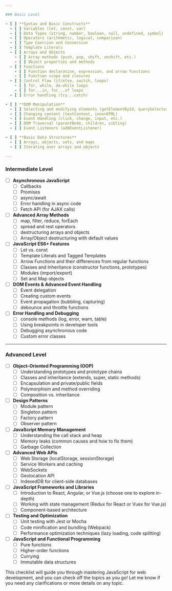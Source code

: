 ```yaml
---

### Basic Level

- [ ] **Syntax and Basic Constructs**
  - [ ] Variables (let, const, var)
  - [ ] Data Types (string, number, boolean, null, undefined, symbol)
  - [ ] Operators (arithmetic, logical, comparison)
  - [ ] Type Coercion and Conversion
  - [ ] Template Literals
  - [ ] Arrays and Objects
    - [ ] Array methods (push, pop, shift, unshift, etc.)
    - [ ] Object properties and methods
  - [ ] Functions
    - [ ] Function declaration, expression, and arrow functions
    - [ ] Function scope and closures
  - [ ] Control Flow (if/else, switch, loops)
    - [ ] for, while, do-while loops
    - [ ] for...in, for...of loops
  - [ ] Error handling (try...catch)

- [ ] **DOM Manipulation**
  - [ ] Selecting and modifying elements (getElementById, querySelector)
  - [ ] Changing content (textContent, innerHTML)
  - [ ] Event Handling (click, change, input, etc.)
  - [ ] DOM Traversal (parentNode, children, sibling)
  - [ ] Event Listeners (addEventListener)

- [ ] **Basic Data Structures**
  - [ ] Arrays, objects, sets, and maps
  - [ ] Iterating over arrays and objects

---
```


### Intermediate Level

- [ ] **Asynchronous JavaScript**
  - [ ] Callbacks
  - [ ] Promises
  - [ ] async/await
  - [ ] Error handling in async code
  - [ ] Fetch API (for AJAX calls)

- [ ] **Advanced Array Methods**
  - [ ] map, filter, reduce, forEach
  - [ ] spread and rest operators
  - [ ] destructuring arrays and objects
  - [ ] Array/Object destructuring with default values

- [ ] **JavaScript ES6+ Features**
  - [ ] Let vs. const
  - [ ] Template Literals and Tagged Templates
  - [ ] Arrow Functions and their differences from regular functions
  - [ ] Classes and Inheritance (constructor functions, prototypes)
  - [ ] Modules (import/export)
  - [ ] Set and Map objects

- [ ] **DOM Events & Advanced Event Handling**
  - [ ] Event delegation
  - [ ] Creating custom events
  - [ ] Event propagation (bubbling, capturing)
  - [ ] debounce and throttle functions

- [ ] **Error Handling and Debugging**
  - [ ] console methods (log, error, warn, table)
  - [ ] Using breakpoints in developer tools
  - [ ] Debugging asynchronous code
  - [ ] Custom error classes

---

### Advanced Level

- [ ] **Object-Oriented Programming (OOP)**
  - [ ] Understanding prototypes and prototype chains
  - [ ] Classes and inheritance (extends, super, static methods)
  - [ ] Encapsulation and private/public fields
  - [ ] Polymorphism and method overriding
  - [ ] Composition vs. inheritance

- [ ] **Design Patterns**
  - [ ] Module pattern
  - [ ] Singleton pattern
  - [ ] Factory pattern
  - [ ] Observer pattern

- [ ] **JavaScript Memory Management**
  - [ ] Understanding the call stack and heap
  - [ ] Memory leaks (common causes and how to fix them)
  - [ ] Garbage Collection

- [ ] **Advanced Web APIs**
  - [ ] Web Storage (localStorage, sessionStorage)
  - [ ] Service Workers and caching
  - [ ] WebSockets
  - [ ] Geolocation API
  - [ ] IndexedDB for client-side databases

- [ ] **JavaScript Frameworks and Libraries**
  - [ ] Introduction to React, Angular, or Vue.js (choose one to explore in-depth)
  - [ ] Working with state management (Redux for React or Vuex for Vue.js)
  - [ ] Component-based architecture

- [ ] **Testing and Optimization**
  - [ ] Unit testing with Jest or Mocha
  - [ ] Code minification and bundling (Webpack)
  - [ ] Performance optimization techniques (lazy loading, code splitting)

- [ ] **JavaScript and Functional Programming**
  - [ ] Pure functions
  - [ ] Higher-order functions
  - [ ] Currying
  - [ ] Immutable data structures

This checklist will guide you through mastering JavaScript for web development, and you can check off the topics as you go! Let me know if you need any clarifications or more details on any topic.

